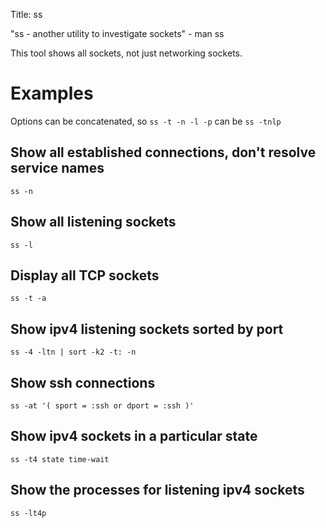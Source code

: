 Title: ss

"ss - another utility to investigate sockets" - man ss

This tool shows all sockets, not just networking sockets.

# Examples

Options can be concatenated, so `ss -t -n -l -p` can be `ss -tnlp`

## Show all established connections, don't resolve service names

```
ss -n
```

## Show all listening sockets

```
ss -l
```

## Display all TCP sockets

```
ss -t -a
```

## Show ipv4 listening sockets sorted by port

```
ss -4 -ltn | sort -k2 -t: -n
```

## Show ssh connections

```
ss -at '( sport = :ssh or dport = :ssh )'
```

## Show ipv4 sockets in a particular state

```
ss -t4 state time-wait
```

## Show the processes for listening ipv4 sockets

```
ss -lt4p
```
